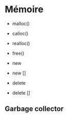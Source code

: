 # Mémoire

- malloc()
- calloc()
- realloc()
- free()

- new
- new []
- delete
- delete []

## Garbage collector
